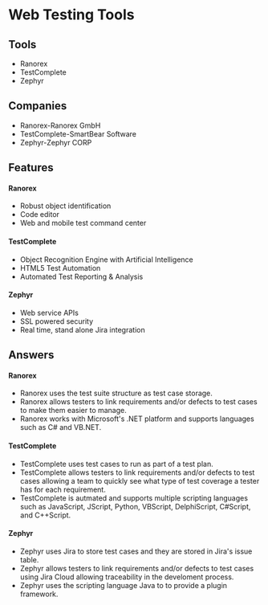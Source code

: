 # Web Testing Tools
## Tools
* Ranorex
* TestComplete
* Zephyr
## Companies
* Ranorex-Ranorex GmbH
* TestComplete-SmartBear Software
* Zephyr-Zephyr CORP
## Features
#### Ranorex
* Robust object identification
* Code editor
* Web and mobile test command center
#### TestComplete
* Object Recognition Engine with Artificial Intelligence
* HTML5 Test Automation
* Automated Test Reporting & Analysis
#### Zephyr
* Web service APIs
* SSL powered security
* Real time, stand alone Jira integration
## Answers
#### Ranorex
* Ranorex uses the test suite structure as test case storage.
* Ranorex allows testers to link requirements and/or defects to test cases to make them easier to manage.
* Ranorex works with Microsoft's .NET platform and supports languages such as C# and VB.NET.

#### TestComplete
* TestComplete uses test cases to run as part of a test plan.
* TestComplete allows testers to link requirements and/or defects to test cases allowing a team to quickly see what type of test coverage a tester has for each requirement.
* TestComplete is autmated and supports multiple scripting languages such as JavaScript, JScript, Python, VBScript, DelphiScript, C#Script, and C++Script.

#### Zephyr
* Zephyr uses Jira to store test cases and they are stored in Jira's issue table.
* Zephyr allows testers to link requirements and/or defects to test cases using Jira Cloud allowing traceability in the develoment process.
* Zephyr uses the scripting language Java to to provide a plugin framework.
